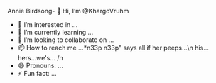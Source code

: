 Annie Birdsong- 👋 Hi, I’m @KhargoVruhm
- 👀 I’m interested in ...
- 🌱 I’m currently learning ...
- 💞️ I’m looking to collaborate on ...
- 📫 How to reach me ...*n33p n33p" says all if her peeps...\n
  his... hers...we's...
  /n
- 😄 Pronouns: ...
- ⚡ Fun fact: ...

<!---
KhargoVruhm/KhargoVruhm is a ✨ special ✨ repository because its `README.md` (this file) appears on your GitHub profile.
You can click the Preview link to take a look at your changes.
--->
